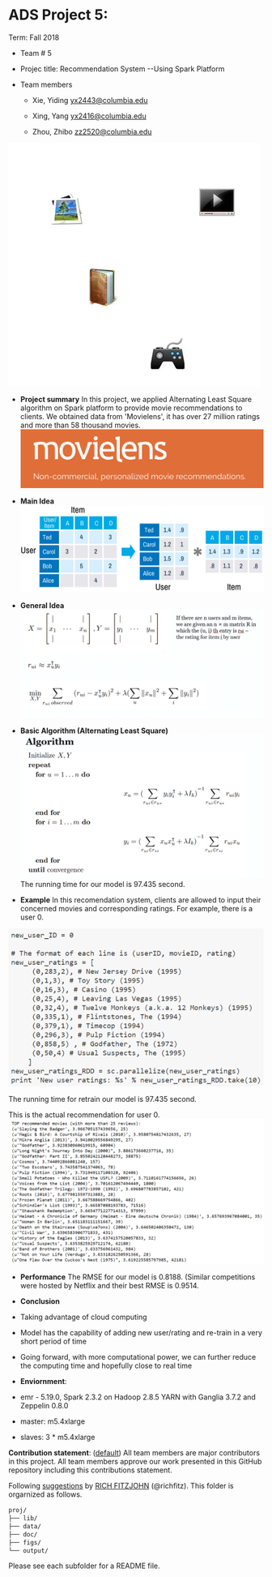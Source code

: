 # ADS Project 5: 

Term: Fall 2018

+ Team # 5
+ Projec title: Recommendation System 
--Using Spark Platform

+ Team members

	+ Xie, Yiding yx2443@columbia.edu
	
	+ Xing, Yang yx2416@columbia.edu
	
	+ Zhou, Zhibo zz2520@columbia.edu

![Collaborative](figs/Collaborative_filtering.gif)

+ **Project summary**
In this project, we applied Alternating Least Square algorithm on Spark platform to provide movie recommendations to clients. We obtained data from 'Movielens', it has over 27 million ratings and more than 58 thousand movies.
![MovieLens](figs/MovieLens.png)

+ **Main Idea**
![Collaborative](figs/MainIdea.jpg)

+ **General Idea**
![Collaborative](figs/General_idea.png)

+ **Basic Algorithm (Alternating Least Square)**
![Collaborative](figs/Algorithm.png)
The running time for our model is 97.435 second.

+ **Example**
In this recomendation system, clients are allowed to input their concerned movies and corresponding ratings. For example, there is a user 0.

![Collaborative](figs/Example.png)

The running time for retrain our model is 97.435 second.

This is the actual recommendation for user 0.
![Collaborative](figs/GivenExample.png)

+ **Performance**
The RMSE for our model is 0.8188. (Similar competitions were hosted by Netflix and their best RMSE is 0.9514.

+ **Conclusion**
 + Taking advantage of cloud computing
 
 + Model has the capability of adding new user/rating and re-train in a very short period of time
 
 + Going forward, with more computational power, we can further reduce the computing time and hopefully close to real time


+ **Enviornment**: 
+ emr - 5.19.0, Spark 2.3.2 on Hadoop 2.8.5 YARN with Ganglia 3.7.2 and Zeppelin 0.8.0
+ master: m5.4xlarge 
+ slaves: 3 * m5.4xlarge


**Contribution statement**: ([default](doc/a_note_on_contributions.md)) All team members are major contributors in this project. All team members approve our work presented in this GitHub repository including this contributions statement. 

Following [suggestions](http://nicercode.github.io/blog/2013-04-05-projects/) by [RICH FITZJOHN](http://nicercode.github.io/about/#Team) (@richfitz). This folder is orgarnized as follows.

```
proj/
├── lib/
├── data/
├── doc/
├── figs/
└── output/
```

Please see each subfolder for a README file.
